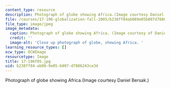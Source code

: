 ```yaml
---
content_type: resource
description: Photograph of globe showing Africa.(Image courtesy Daniel Bersak.)
file: /courses/17-196-globalization-fall-2005/b238ff84ab089e05b807d7886243ce34_17-196f05.jpg
file_type: image/jpeg
image_metadata:
  caption: Photograph of globe showing Africa. (Image courtesy of Daniel Bersak.)
  credit: ''
  image-alt: 'Close up photograph of globe, showing Africa. '
learning_resource_types: []
ocw_type: OCWImage
resourcetype: Image
title: 17-196f05.jpg
uid: b238ff84-ab08-9e05-b807-d7886243ce34
---
```

Photograph of globe showing Africa.(Image courtesy Daniel Bersak.)

